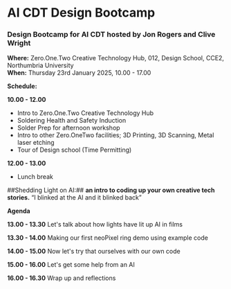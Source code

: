 # AI CDT Design Bootcamp
### Design Bootcamp for AI CDT hosted by Jon Rogers and Clive Wright

**Where:** Zero.One.Two Creative Technology Hub, 012, Design School, CCE2, Northumbria University \
**When:** Thursday 23rd January 2025, 10.00 - 17.00

**Schedule:** 

**10.00 - 12.00**
- Intro to Zero.One.Two Creative Technology Hub
- Soldering Health and Safety Induction
- Solder Prep for afternoon workshop
- Intro to other Zero.OneTwo facilities; 3D Printing, 3D Scanning, Metal laser etching
- Tour of Design school (Time Permitting)

**12.00 - 13.00**
- Lunch break

##Shedding Light on AI:##
**an intro to coding up your own creative tech stories.**
“I blinked at the AI and it blinked back”
 
**Agenda**

**13.00 - 13.30**
Let's talk about how lights have lit up AI in films

**13.30 - 14.00**
Making our first neoPixel ring demo using example code

**14.00 - 15.00**
Now let's try that ourselves with our own code

**15.00 - 16.00**
Let's get some help from an AI

**16.00 - 16.30**
Wrap up and reflections






